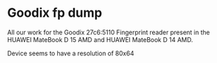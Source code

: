 # Goodix fp dump

All our work for the Goodix 27c6:5110 Fingerprint reader present in the HUAWEI MateBook D 15 AMD and HUAWEI MateBook D 14 AMD.

Device seems to have a resolution of 80x64
